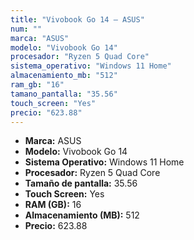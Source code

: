 ```yaml
---
title: "Vivobook Go 14 — ASUS"
num: ""
marca: "ASUS"
modelo: "Vivobook Go 14"
procesador: "Ryzen 5 Quad Core"
sistema_operativo: "Windows 11 Home"
almacenamiento_mb: "512"
ram_gb: "16"
tamano_pantalla: "35.56"
touch_screen: "Yes"
precio: "623.88"
---
```

<ul>
<li><strong>Marca:</strong> ASUS</li>
<li><strong>Modelo:</strong> Vivobook Go 14</li>
<li><strong>Sistema Operativo:</strong> Windows 11 Home</li>
<li><strong>Procesador:</strong> Ryzen 5 Quad Core </li>
<li><strong>Tamaño de pantalla:</strong> 35.56</li>
<li><strong>Touch Screen:</strong> Yes</li>
<li><strong>RAM (GB):</strong> 16</li>
<li><strong>Almacenamiento (MB):</strong> 512</li>
<li><strong>Precio:</strong> 623.88</li>
</ul>